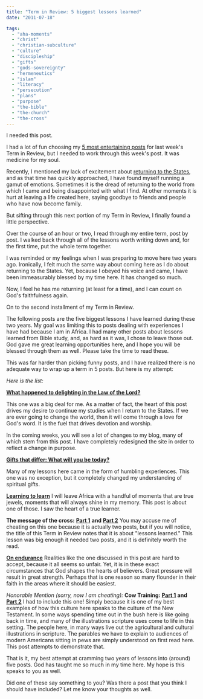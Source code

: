 ```yaml
---
title: "Term in Review: 5 biggest lessons learned"
date: "2011-07-18"

tags: 
  - "aha-moments"
  - "christ"
  - "christian-subculture"
  - "culture"
  - "discipleship"
  - "gifts"
  - "gods-sovereignty"
  - "hermeneutics"
  - "islam"
  - "literacy"
  - "persecution"
  - "plans"
  - "purpose"
  - "the-bible"
  - "the-church"
  - "the-cross"
---
```


I needed this post.

I had a lot of fun choosing my [5 most entertaining posts](http://keelancook.blogspot.com/2011/07/term-in-review-5-most-entertaining.html) for last week's Term in Review, but I needed to work through this week's post. It was medicine for my soul.

Recently, I mentioned my lack of excitement about [returning to the States](http://keelancook.blogspot.com/2011/07/some-more-thoughts-on-independence.html), and as that time has quickly approached, I have found myself running a gamut of emotions. Sometimes it is the dread of returning to the world from which I came and being disappointed with what I find. At other moments it is hurt at leaving a life created here, saying goodbye to friends and people who have now become family.

But sifting through this next portion of my Term in Review, I finally found a little perspective.

Over the course of an hour or two, I read through my entire term, post by post. I walked back through all of the lessons worth writing down and, for the first time, put the whole term together.

I was reminded or my feelings when I was preparing to move here two years ago. Ironically, I felt much the same way about coming here as I do about returning to the States. Yet, because I obeyed his voice and came, I have been immeasurably blessed by my time here. It has changed so much.

Now, I feel he has me returning (at least for a time), and I can count on God's faithfulness again.

On to the second installment of my Term in Review.

The following posts are the five biggest lessons I have learned during these two years. My goal was limiting this to posts dealing with experiences I have had because I am in Africa. I had many other posts about lessons learned from Bible study, and, as hard as it was, I chose to leave those out. God gave me great learning opportunities here, and I hope you will be blessed through them as well. Please take the time to read these.

This was far harder than picking funny posts, and I have realized there is no adequate way to wrap up a term in 5 posts. But here is my attempt:

_Here is the list:_

[**What happened to delighting in the Law of the Lord?**](http://keelancook.blogspot.com/2010/06/what-happened-to-delighting-in-law-of.html)

This one was a big deal for me. As a matter of fact, the heart of this post drives my desire to continue my studies when I return to the States. If we are ever going to change the world, then it will come through a love for God's word. It is the fuel that drives devotion and worship.

In the coming weeks, you will see a lot of changes to my blog, many of which stem from this post. I have completely redesigned the site in order to reflect a change in purpose.

[**Gifts that differ: What will you be today?**](http://keelancook.blogspot.com/2010/10/gifts-that-differ-what-will-you-be.html)

Many of my lessons here came in the form of humbling experiences. This one was no exception, but it completely changed my understanding of spiritual gifts.

[**Learning to learn**](http://keelancook.blogspot.com/2011/02/learning-to-learn.html) I will leave Africa with a handful of moments that are true jewels, moments that will always shine in my memory. This post is about one of those. I saw the heart of a true learner.

**The message of the cross:** [**Part 1**](http://keelancook.blogspot.com/2011/04/message-of-cross-part-1.html) **and** [**Part 2**](http://keelancook.blogspot.com/2011/04/message-of-cross-part-2.html) You may accuse me of cheating on this one because it is actually two posts, but if you will notice, the title of this Term in Review notes that it is about "lessons learned." This lesson was big enough it needed two posts, and it is definitely worth the read.

[**On endurance**](http://keelancook.blogspot.com/2011/04/on-endurance.html) Realities like the one discussed in this post are hard to accept, because it all seems so unfair. Yet, it is in these exact circumstances that God shapes the hearts of believers. Great pressure will result in great strength. Perhaps that is one reason so many flounder in their faith in the areas where it should be easiest.

_Honorable Mention (sorry, now I am cheating):_ **Cow Training:** [**Part 1**](http://keelancook.blogspot.com/2011/04/cow-training-part-1.html) **and** [**Part 2**](http://keelancook.blogspot.com/2011/04/cow-training-part-2.html) I had to include this one! Simply because it is one of my best examples of how this culture here speaks to the culture of the New Testament. In some ways spending time out in the bush here is like going back in time, and many of the illustrations scripture uses come to life in this setting. The people here, in many ways live out the agricultural and cultural illustrations in scripture. The parables we have to explain to audiences of modern Americans sitting in pews are simply understood on first read here. This post attempts to demonstrate that.

That is it, my best attempt at cramming two years of lessons into (around) five posts. God has taught me so much in my time here. My hope is this speaks to you as well.

Did one of these say something to you? Was there a post that you think I should have included? Let me know your thoughts as well.
